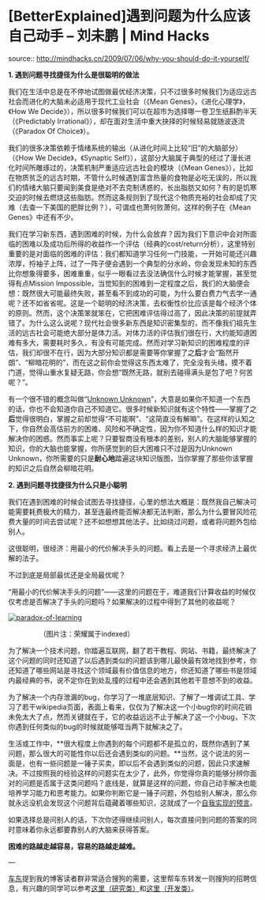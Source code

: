 # [BetterExplained]遇到问题为什么应该自己动手 – 刘未鹏 | Mind Hacks

source:: http://mindhacks.cn/2009/07/06/why-you-should-do-it-yourself/

**1\. 遇到问题寻找捷径为什么是很聪明的做法**

我们在生活中总是在不停地试图做最优经济决策，只不过很多时候我们为适应远古社会而进化的大脑未必适用于现代工业社会（《Mean Genes》，《进化心理学》，《How We Decide》），所以很多时候我们可以在超市为选择哪一卷卫生纸斟酌半天（《Predictably Irrational》），却在面对生活中重大抉择的时候轻易就随波逐流（《Paradox Of Choice》）。

我们的很多决策依赖于情绪系统的输出（从进化时间上比较“旧”的大脑部分）（《How We Decide》，《Synaptic Self》），这部分大脑属于典型的经过了漫长进化时间所雕琢过的，决策机制严重适应远古社会的模块（《Mean Genes》），比如在物质贫乏的远古时期，不管什么时候遇到富含热量的食物是必吃无误的，所以我们的情绪大脑只要闻到美食是绝对不去克制诱惑的，长出脂肪又如何？有的是饥寒交迫的时候去燃烧这些脂肪。然而这条规则到了现代这个物质充裕的社会却成了灾难（去查一下美国的肥胖比例？），可谓成也萧何败萧何。这样的例子在《Mean Genes》中还有不少。

我们在学习新东西，遇到困难的时候，为什么会放弃？因为我们下意识中会对所面临的困难以及成功后所得的收益作一个评估（经典的cost/return分析），这里特别重要的是对面临的困难的评估：我们都知道学习任何一门技能，一开始可能还兴趣浓厚，捋袖子上阵，过了一阵子便会遇到一个典型的分水岭，你会发现未知的东西比你想象得要多，困难重重，似乎一眼看过去没法确信什么时候才能掌握，甚至觉得有点Mission Impossible，当觉知到的困难到一定程度之后，我们的大脑便会想：既然很大可能最终失败，甚至看不到成功的可能，为什么要白费力气去学一通呢？还不如省省呢。这是一个聪明的经济决策，去权衡性价比应该是每个经济个体的原则。然而，这个决策笨就笨在，它把困难评估得过高了，因此决策的前提就弄错了。为什么这么说呢？现代社会很多新东西是知识密集型的，而不像我们祖先生活的远古社会可能绝大部分是体力活。对体力活的评估我们很在行，大约能知道困难有多大，需要耗时多久，有没有可能完成。然而对学习新知识的困难程度的评估，我们却很不在行，因为大部分知识都是需要等你掌握了之**后**才会“豁然开朗”、“柳暗花明的”，而在这之前你会觉得这东西太难了，完全没有头绪，摸不着门道，觉得山重水复疑无路，你会想“既然无路，就别去碰得满头是包了吧？何苦呢？”。

有一个很不错的概念叫做“[Unknown Unknown](http://en.wikipedia.org/wiki/Unknown_unknown)”，大意是如果你不知道一个东西的话，你也不会知道你自己不知道它。很多时候新知识就有这个特性——掌握了之**后**觉得很明白，掌握之前却觉得“不可能啊”、“这简直没有解嘛”。在这样的认知之下，你自然会高估前方的困难、风险和不确定性，因为你不知道什么样的知识才能解决你的困惑。然而事实上呢？只要智商没有根本的差别，别人的大脑能够掌握的知识，你的大脑也能掌握，你所感觉到的巨大困难只不过是因为Unknown Unknown，你所需要的只是**耐心地**踏遍这块知识版图，当你掌握了那些你该掌握的知识之后自然会柳暗花明。

**2\. 遇到问题寻找捷径为什么只是小聪明**

我们在遇到困难的时候会试图去寻找捷径，心里的想法大概是：既然我自己解决可能需要耗费极大的精力，甚至连最终能否解决都无法判断，那么为什么要冒风险花费大量的时间去尝试呢？还不如想想其他法子。比如绕过问题，或者将问题外包给别人。

这很聪明，很经济：用最小的代价解决手头的问题。看上去是一个寻求经济上最优解的法子。

不过到底是局部最优还是全局最优呢？

“用最小的代价解决手头的问题”——这里的问题在于，难道我们计算收益的时候仅仅考虑是否解决了手头的问题吗？如果解决的过程中得到了其他的收益呢？

[![paradox-of-learning](http://mindhacks.cn/wp-content/uploads/2009/07/paradoxoflearning-thumb.jpg "paradox-of-learning")](http://mindhacks.cn/wp-content/uploads/2009/07/paradoxoflearning.jpg)

                （图片注：荣耀属于indexed）

为了解决一个技术问题，你踏遍互联网，翻了若干教程、网站、书籍，最终解决了这个问题的同时还知道了以后遇到类似的问题该到哪儿最快最有效地找到参考，你还知道了哪些网站是寻找这个领域最有价值信息的地方，你还知道了哪些书是领域内最经典的书，说不定你在到处乱撞的过程中还会遇到其他若干意想不到的收益。

为了解决一个内存泄漏的bug，你学习了一堆底层知识、了解了一堆调试工具、学习了若干wikipedia页面，表面上看来，仅仅为了解决这一个小bug你的时间花销未免太大了点，然而关键就在于，它的收益远远不止于解决了这一个小bug，下次你遇到任何类似的bug的时候就能够哐当两下就解决之了。

生活或工作中，**很大程度上你遇到的每个问题都不是孤立的，既然你遇到了某问题，那么很大的可能性你以后还会遇到类似的问题。**当然，这个说法的另一面是，也有一些问题是一锤子买卖，即以后不会遇到类似的问题，因此只求速解决。不过按照我的经验这样的问题实在太少了，此外，你觉得你真的能够分辨你面对的问题是否属于这类问题吗？底线是，就算是这样的问题，你自己动手解决也能培养学习能力和思考能力。如果你判断它是一锤子问题，外包给别人解决，那么你就永远没机会发现这个问题背后蕴藏着哪些知识，这就成了一个[自我实现的预言](http://en.wikipedia.org/wiki/Self-fulfilling_prophecy)。

如果选择总是问别人的话，下次你还得继续问别人，每次直接问到问题的答案的同时意味着你永远都要靠别人的大脑来获得答案。

**困难的路越走越容易，容易的路越走越难。**

—

[车东](http://www.chedong.com/)提到我的博客读者群非常适合搜狗的需要，这里帮车东转发一则搜狗的招聘信息，有兴趣的同学可以参考[这里（研究类）](http://job.sogou.com/position.php?classid=19)和[这里（开发类）](http://job.sogou.com/position.php?classid=1)。
